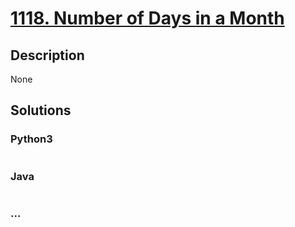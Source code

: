 # [1118. Number of Days in a Month](https://leetcode.com/problems/number-of-days-in-a-month)

## Description
None


## Solutions


### Python3

```python

```

### Java

```java

```

### ...
```

```
